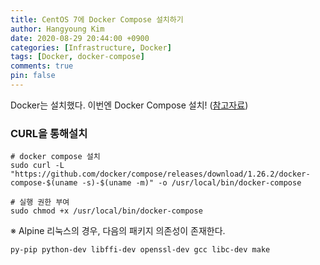 ```yaml
---
title: CentOS 7에 Docker Compose 설치하기
author: Hangyoung Kim
date: 2020-08-29 20:44:00 +0900
categories: [Infrastructure, Docker]
tags: [Docker, docker-compose]
comments: true
pin: false
---
```


Docker는 설치했다. 이번엔 Docker Compose 설치! ([참고자료](https://docs.docker.com/compose/install/))

### CURL을 통해설치

```shell
# docker compose 설치
sudo curl -L "https://github.com/docker/compose/releases/download/1.26.2/docker-compose-$(uname -s)-$(uname -m)" -o /usr/local/bin/docker-compose

# 실행 권한 부여
sudo chmod +x /usr/local/bin/docker-compose
```

※ Alpine 리눅스의 경우, 다음의 패키지 의존성이 존재한다.

```shell
py-pip python-dev libffi-dev openssl-dev gcc libc-dev make
```